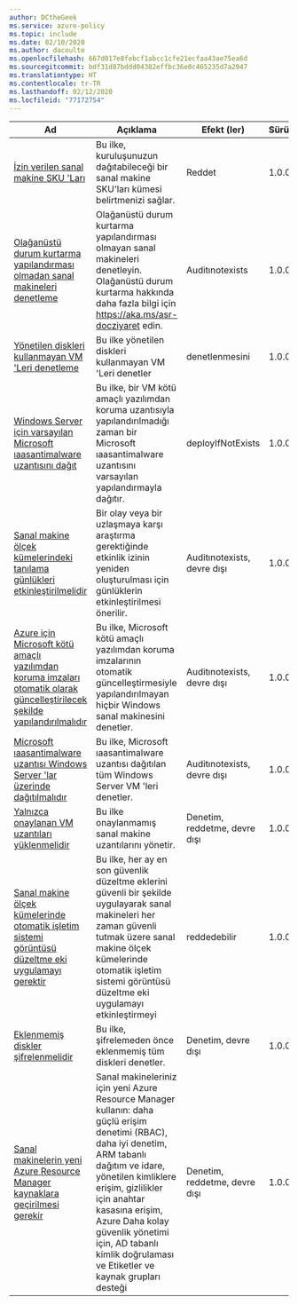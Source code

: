 ```yaml
---
author: DCtheGeek
ms.service: azure-policy
ms.topic: include
ms.date: 02/10/2020
ms.author: dacoulte
ms.openlocfilehash: 667d017e8febcf1abcc1cfe21ecfaa43ae75ea6d
ms.sourcegitcommit: bdf31d87bddd04382effbc36e0c465235d7a2947
ms.translationtype: HT
ms.contentlocale: tr-TR
ms.lasthandoff: 02/12/2020
ms.locfileid: "77172754"
---
```

|Ad |Açıklama |Efekt (ler) |Sürüm |
|---|---|---|---|
|[İzin verilen sanal makine SKU 'Ları](https://github.com/Azure/azure-policy/blob/masterbuilt-in-policies/policyDefinitions/Compute/VMSkusAllowed_Deny.json) |Bu ilke, kuruluşunuzun dağıtabileceği bir sanal makine SKU'ları kümesi belirtmenizi sağlar. |Reddet |1.0.0 |
|[Olağanüstü durum kurtarma yapılandırması olmadan sanal makineleri denetleme](https://github.com/Azure/azure-policy/blob/masterbuilt-in-policies/policyDefinitions/Compute/RecoveryServices_DisasterRecovery_Audit.json) |Olağanüstü durum kurtarma yapılandırması olmayan sanal makineleri denetleyin. Olağanüstü durum kurtarma hakkında daha fazla bilgi için https://aka.ms/asr-docziyaret edin. |Auditınotexists |1.0.0 |
|[Yönetilen diskleri kullanmayan VM 'Leri denetleme](https://github.com/Azure/azure-policy/blob/masterbuilt-in-policies/policyDefinitions/Compute/VMRequireManagedDisk_Audit.json) |Bu ilke yönetilen diskleri kullanmayan VM 'Leri denetler |denetlenmesini |1.0.0 |
|[Windows Server için varsayılan Microsoft ıaasantimalware uzantısını dağıt](https://github.com/Azure/azure-policy/blob/masterbuilt-in-policies/policyDefinitions/Compute/VMAntimalwareExtension_Deploy.json) |Bu ilke, bir VM kötü amaçlı yazılımdan koruma uzantısıyla yapılandırılmadığı zaman bir Microsoft ıaasantimalware uzantısını varsayılan yapılandırmayla dağıtır. |deployIfNotExists |1.0.0 |
|[Sanal makine ölçek kümelerindeki tanılama günlükleri etkinleştirilmelidir](https://github.com/Azure/azure-policy/blob/masterbuilt-in-policies/policyDefinitions/Compute/ServiceFabric_and_VMSS_AuditVMSSDiagnostics.json) |Bir olay veya bir uzlaşmaya karşı araştırma gerektiğinde etkinlik izinin yeniden oluşturulması için günlüklerin etkinleştirilmesi önerilir. |Auditınotexists, devre dışı |1.0.0 |
|[Azure için Microsoft kötü amaçlı yazılımdan koruma imzaları otomatik olarak güncelleştirilecek şekilde yapılandırılmalıdır](https://github.com/Azure/azure-policy/blob/masterbuilt-in-policies/policyDefinitions/Compute/VirtualMachines_AntiMalwareAutoUpdate_AuditIfNotExists.json) |Bu ilke, Microsoft kötü amaçlı yazılımdan koruma imzalarının otomatik güncelleştirmesiyle yapılandırılmayan hiçbir Windows sanal makinesini denetler. |Auditınotexists, devre dışı |1.0.0 |
|[Microsoft ıaasantimalware uzantısı Windows Server 'lar üzerinde dağıtılmalıdır](https://github.com/Azure/azure-policy/blob/masterbuilt-in-policies/policyDefinitions/Compute/WindowsServers_AntiMalware_AuditIfNotExists.json) |Bu ilke, Microsoft ıaasantimalware uzantısı dağıtılan tüm Windows Server VM 'leri denetler. |Auditınotexists, devre dışı |1.0.0 |
|[Yalnızca onaylanan VM uzantıları yüklenmelidir](https://github.com/Azure/azure-policy/blob/masterbuilt-in-policies/policyDefinitions/Compute/VirtualMachines_ApprovedExtensions_Audit.json) |Bu ilke onaylanmamış sanal makine uzantılarını yönetir. |Denetim, reddetme, devre dışı |1.0.0 |
|[Sanal makine ölçek kümelerinde otomatik işletim sistemi görüntüsü düzeltme eki uygulamayı gerektir](https://github.com/Azure/azure-policy/blob/masterbuilt-in-policies/policyDefinitions/Compute/VMSSOSUpgradeHealthCheck_Deny.json) |Bu ilke, her ay en son güvenlik düzeltme eklerini güvenli bir şekilde uygulayarak sanal makineleri her zaman güvenli tutmak üzere sanal makine ölçek kümelerinde otomatik işletim sistemi görüntüsü düzeltme eki uygulamayı etkinleştirmeyi |reddedebilir |1.0.0 |
|[Eklenmemiş diskler şifrelenmelidir](https://github.com/Azure/azure-policy/blob/masterbuilt-in-policies/policyDefinitions/Compute/UnattachedDisk_Encryption_Audit.json) |Bu ilke, şifrelemeden önce eklenmemiş tüm diskleri denetler. |Denetim, devre dışı |1.0.0 |
|[Sanal makinelerin yeni Azure Resource Manager kaynaklara geçirilmesi gerekir](https://github.com/Azure/azure-policy/blob/masterbuilt-in-policies/policyDefinitions/Compute/ClassicCompute_Audit.json) |Sanal makineleriniz için yeni Azure Resource Manager kullanın: daha güçlü erişim denetimi (RBAC), daha iyi denetim, ARM tabanlı dağıtım ve idare, yönetilen kimliklere erişim, gizlilikler için anahtar kasasına erişim, Azure Daha kolay güvenlik yönetimi için, AD tabanlı kimlik doğrulaması ve Etiketler ve kaynak grupları desteği |Denetim, reddetme, devre dışı |1.0.0 |
